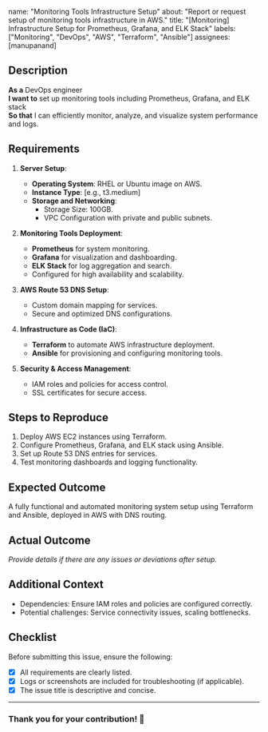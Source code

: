 


name: "Monitoring Tools Infrastructure Setup"
about: "Report or request setup of monitoring tools infrastructure in AWS."
title: "[Monitoring] Infrastructure Setup for Prometheus, Grafana, and ELK Stack"
labels: ["Monitoring", "DevOps", "AWS", "Terraform", "Ansible"]
assignees: [manupanand]


## Description

**As a** DevOps engineer  
**I want to** set up monitoring tools including Prometheus, Grafana, and ELK stack  
**So that** I can efficiently monitor, analyze, and visualize system performance and logs.

## Requirements

1. **Server Setup**:
   - **Operating System**: RHEL or Ubuntu image on AWS.
   - **Instance Type**: [e.g., t3.medium]
   - **Storage and Networking**:
     - Storage Size: 100GB.
     - VPC Configuration with private and public subnets.

2. **Monitoring Tools Deployment**:
   - **Prometheus** for system monitoring.
   - **Grafana** for visualization and dashboarding.
   - **ELK Stack** for log aggregation and search.
   - Configured for high availability and scalability.

3. **AWS Route 53 DNS Setup**:
   - Custom domain mapping for services.
   - Secure and optimized DNS configurations.

4. **Infrastructure as Code (IaC)**:
   - **Terraform** to automate AWS infrastructure deployment.
   - **Ansible** for provisioning and configuring monitoring tools.

5. **Security & Access Management**:
   - IAM roles and policies for access control.
   - SSL certificates for secure access.

## Steps to Reproduce

1. Deploy AWS EC2 instances using Terraform.
2. Configure Prometheus, Grafana, and ELK stack using Ansible.
3. Set up Route 53 DNS entries for services.
4. Test monitoring dashboards and logging functionality.

## Expected Outcome

A fully functional and automated monitoring system setup using Terraform and Ansible, deployed in AWS with DNS routing.

## Actual Outcome

_Provide details if there are any issues or deviations after setup._

## Additional Context

- Dependencies: Ensure IAM roles and policies are configured correctly.
- Potential challenges: Service connectivity issues, scaling bottlenecks.

## Checklist

Before submitting this issue, ensure the following:
- [x] All requirements are clearly listed.
- [x] Logs or screenshots are included for troubleshooting (if applicable).
- [x] The issue title is descriptive and concise.

---

### Thank you for your contribution! 🎯



